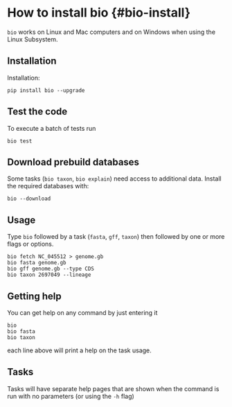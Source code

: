 # How to install bio {#bio-install}

`bio` works on Linux and Mac computers and on Windows when using the Linux Subsystem. 

## Installation

Installation:

    pip install bio --upgrade

## Test the code

To execute a batch of tests run

    bio test

## Download prebuild databases

Some tasks (`bio taxon`, `bio explain`) need access to additional data. Install the required databases with:

    bio --download

## Usage

Type `bio` followed by a task (`fasta`, `gff`, `taxon`) then followed by one or more flags or options.

    bio fetch NC_045512 > genome.gb
    bio fasta genome.gb
    bio gff genome.gb --type CDS
    bio taxon 2697049 --lineage

## Getting help

You can get help on any command by just entering it

    bio 
    bio fasta
    bio taxon

each line above will print a help on the task usage.

## Tasks

Tasks will have separate help pages that are shown when the command is run with no parameters (or using the `-h` flag)
